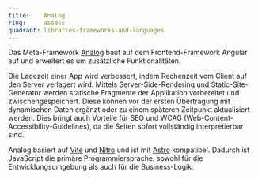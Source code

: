 ```yaml
---
title:    Analog  
ring:     assess  
quadrant: libraries-frameworks-and-languages
---
```


Das Meta-Framework [Analog][analog] baut auf dem Frontend-Framework Angular auf und erweitert es um zusätzliche Funktionalitäten.

Die Ladezeit einer App wird verbessert, indem Rechenzeit vom Client auf den Server verlagert wird. Mittels Server-Side-Rendering und Static-Site-Generator werden statische Fragmente der Applikation vorbereitet und zwischengespeichert. Diese können vor der ersten Übertragung mit dynamischen Daten ergänzt oder zu einem späteren Zeitpunkt aktualisiert werden. Dies bringt auch Vorteile für SEO und WCAG (Web-Content-Accessibility-Guidelines), da die Seiten sofort vollständig interpretierbar sind.

Analog basiert auf [Vite][vite] und [Nitro][nitro] und ist mit [Astro][astro] kompatibel. Dadurch ist JavaScript die primäre Programmiersprache, sowohl für die Entwicklungsumgebung als auch für die Business-Logik.

[analog]: https://analogjs.org/docs
[astro]: https://astro.build/
[nitro]: https://nitro.build/
[vite]: /tools/vite
